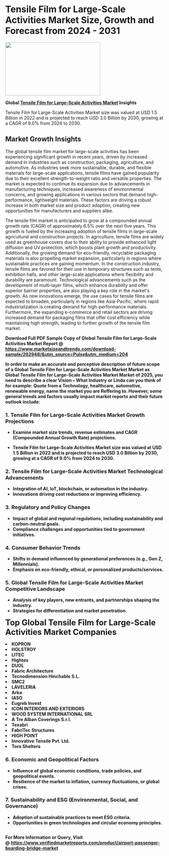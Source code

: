 <H1>Tensile Film for Large-Scale Activities Market Size, Growth and Forecast from 2024 - 2031</H1><img class="aligncenter size-medium wp-image-584254" src="https://thirdeyenews.in/wp-content/uploads/2024/09/Global-Market-Research-300x168.jpeg" alt="" width="300" height="168" /><p><strong>Global&nbsp;<a href="https://www.marketsizeandtrends.com/download-sample/262948/&amp;utm_source=Pulse&amp;utm_medium=204">Tensile Film for Large-Scale Activities Market</a> Insights</strong></p><p>Tensile Film for Large-Scale Activities Market size was valued at USD 1.5 Billion in 2022 and is projected to reach USD 3.0 Billion by 2030, growing at a CAGR of 9.0% from 2024 to 2030.</p><p><h2>Market Growth Insights</h2> <p>The global tensile film market for large-scale activities has been experiencing significant growth in recent years, driven by increased demand in industries such as construction, packaging, agriculture, and automotive. As industries seek more sustainable, durable, and flexible materials for large-scale applications, tensile films have gained popularity due to their excellent strength-to-weight ratio and versatile properties. The market is expected to continue its expansion due to advancements in manufacturing techniques, increased awareness of environmental concerns, and growing applications in various sectors that demand high-performance, lightweight materials. These factors are driving a robust increase in both market size and product adoption, creating new opportunities for manufacturers and suppliers alike.</p> <p><strong></strong></p> <p>The tensile film market is anticipated to grow at a compounded annual growth rate (CAGR) of approximately 6.5% over the next five years. This growth is fueled by the increasing adoption of tensile films in large-scale agricultural and construction projects. In agriculture, tensile films are widely used as greenhouse covers due to their ability to provide enhanced light diffusion and UV protection, which boosts plant growth and productivity. Additionally, the growing demand for eco-friendly, recyclable packaging materials is also propelling market expansion, particularly in regions where sustainable practices are gaining momentum. In the construction industry, tensile films are favored for their use in temporary structures such as tents, exhibition halls, and other large-scale applications where flexibility and durability are paramount. Technological advancements such as the development of multi-layer films, which enhance durability and offer superior barrier properties, are also playing a key role in the market's growth. As new innovations emerge, the use cases for tensile films are expected to broaden, particularly in regions like Asia-Pacific, where rapid industrialization is creating demand for high-performance materials. Furthermore, the expanding e-commerce and retail sectors are driving increased demand for packaging films that offer cost efficiency while maintaining high strength, leading to further growth of the tensile film market. <p><strong></p><p><span class=""><strong>Download Full PDF Sample Copy of Global Tensile Film for Large-Scale Activities Market Report</strong> @ <a href="https://www.marketsizeandtrends.com/download-sample/262948/&amp;utm_source=Pulse&amp;utm_medium=204" target="_blank">https://www.marketsizeandtrends.com/download-sample/262948/&amp;utm_source=Pulse&amp;utm_medium=204</a></span></p><p>In order to make an accurate and perceptive description of future scope of a Global&nbsp;Tensile Film for Large-Scale Activities Market Market as Global&nbsp;Tensile Film for Large-Scale Activities Market Market of 2025, you need to describe a clear Vision &ndash; What Industry or Linda can you think of for example: Quote from a Technology, healthcare, automotive, renewable energy, name the market you are Reffering to. However, some general trends and factors usually impact market reports and their future outlook include:</p><h3>1.&nbsp;<strong>Tensile Film for Large-Scale Activities Market Growth Projections</strong></h3><ul><li>Examine market size trends, revenue estimates and CAGR (Compounded Annual Growth Rate) projections.</li><li><p>Tensile Film for Large-Scale Activities Market size was valued at USD 1.5 Billion in 2022 and is projected to reach USD 3.0 Billion by 2030, growing at a CAGR of 9.0% from 2024 to 2030.</p></li></ul><h3>2.&nbsp;<strong>Tensile Film for Large-Scale Activities Market Technological Advancements</strong></h3><ul><li>Integration of AI, IoT, blockchain, or automation in the industry.</li><li>Innovations driving cost reductions or improving efficiency.</li></ul><h3>3.&nbsp;<strong>Regulatory and Policy Changes</strong></h3><ul><li>Impact of global and regional regulations, including sustainability and carbon-neutral goals.</li><li>Compliance challenges and opportunities tied to government initiatives.</li></ul><h3>4.&nbsp;<strong>Consumer Behavior Trends</strong></h3><ul><li>Shifts in demand influenced by generational preferences (e.g., Gen Z, Millennials).</li><li>Emphasis on eco-friendly, ethical, or personalized products/services.</li></ul><h3>5.&nbsp;<strong>Global Tensile Film for Large-Scale Activities Market Competitive Landscape</strong></h3><ul><li>Analysis of key players, new entrants, and partnerships shaping the industry.</li><li>Strategies for differentiation and market penetration.</li></ul><p data-pm-slice="1 1 []"><span style="color: inherit; font-family: inherit; font-size: 25px;">Top Global Tensile Film for Large-Scale Activities Market Companies</span></p><div class="" data-test-id=""><p><li>KOPRON</li><li> HOLSTROY</li><li> LITEC</li><li> Hightex</li><li> DUOL</li><li> Fabric Architecture</li><li> Tecnodimension Hinchable S.L.</li><li> SMC2</li><li> LAVELERIA</li><li> Arka</li><li> IASO</li><li> Eugreb Invest</li><li> ICON INTERIORS AND EXTERIORS</li><li> WOOD SYSTEM INTERNATIONAL SRL</li><li> A Tre Alban Coverings S.r.l.</li><li> Texabri</li><li> FabriTec Structures</li><li> HIGH POINT</li><li> Innovative Tensile Pvt. Ltd.</li><li> Toro Shelters</li></p></div><h3>6.&nbsp;<strong>Economic and Geopolitical Factors</strong></h3><ul><li>Influence of global economic conditions, trade policies, and geopolitical events.</li><li>Resilience of the market to inflation, currency fluctuations, or global crises.</li></ul><h3>7.&nbsp;<strong>Sustainability and ESG (Environmental, Social, and Governance)</strong></h3><ul><li>Adoption of sustainable practices to meet ESG criteria.</li><li>Opportunities in green technologies and circular economy principles.</li></ul><h2><strong style="font-size: 14px;">For More Information or Query, Visit @&nbsp;</strong><a style="background-color: #ffffff; font-size: 14px;" href="https://www.marketsizeandtrends.com/report/tensile-film-for-large-scale-activities-market/" target="_blank">https://www.verifiedmarketreports.com/product/airport-passenger-boarding-bridge-market</a></h2>
